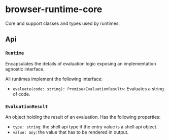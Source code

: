 # browser-runtime-core

Core and support classes and types used by runtimes.

## Api

### `Runtime`

Encapsulates the details of evaluation logic exposing an implementation
agnostic interface.

All runtimes implement the following interface:

- `evaluate(code: string): Promise<EvaluationResult>`: Evaluates a string of code.

### `EvaluationResult`

An object holding the result of an evaluation. Has the following properties:

- `type: string`: the shell api type if the entry value is a shell api object.
- `value: any`: the value that has to be rendered in output.
